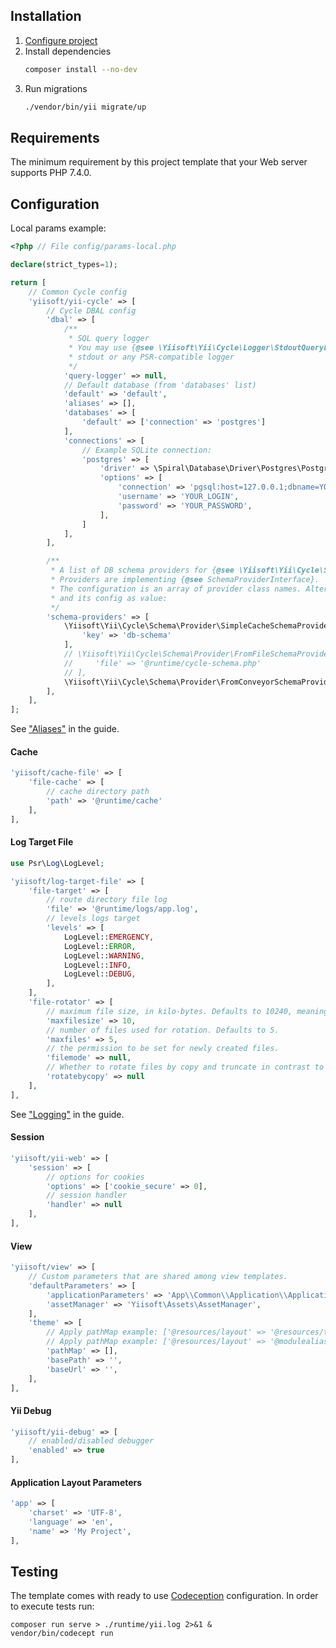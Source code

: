 ## Installation

1. [Configure project](#configuration)
1. Install dependencies
    ```bash
   composer install --no-dev
    ```
2. Run migrations
    ```bash
    ./vendor/bin/yii migrate/up
    ```


## Requirements

The minimum requirement by this project template that your Web server supports PHP 7.4.0.

## Configuration

Local params example:

```php
<?php // File config/params-local.php

declare(strict_types=1);

return [
    // Common Cycle config
    'yiisoft/yii-cycle' => [
        // Cycle DBAL config
        'dbal' => [
            /**
             * SQL query logger
             * You may use {@see \Yiisoft\Yii\Cycle\Logger\StdoutQueryLogger} class to pass log to
             * stdout or any PSR-compatible logger
             */
            'query-logger' => null,
            // Default database (from 'databases' list)
            'default' => 'default',
            'aliases' => [],
            'databases' => [
                'default' => ['connection' => 'postgres']
            ],
            'connections' => [
                // Example SQLite connection:
                'postgres' => [
                    'driver' => \Spiral\Database\Driver\Postgres\PostgresDriver::class,
                    'options' => [
                        'connection' => 'pgsql:host=127.0.0.1;dbname=YOUR_DB_NAME',
                        'username' => 'YOUR_LOGIN',
                        'password' => 'YOUR_PASSWORD',
                    ],
                ]
            ],
        ],

        /**
         * A list of DB schema providers for {@see \Yiisoft\Yii\Cycle\Schema\SchemaManager}
         * Providers are implementing {@see SchemaProviderInterface}.
         * The configuration is an array of provider class names. Alternatively, you can specify provider class as key
         * and its config as value:
         */
        'schema-providers' => [
            \Yiisoft\Yii\Cycle\Schema\Provider\SimpleCacheSchemaProvider::class => [
                'key' => 'db-schema'
            ],
            // \Yiisoft\Yii\Cycle\Schema\Provider\FromFileSchemaProvider::class => [
            //     'file' => '@runtime/cycle-schema.php'
            // ],
            \Yiisoft\Yii\Cycle\Schema\Provider\FromConveyorSchemaProvider::class,
        ],
    ],
];
```


See ["Aliases"](https://github.com/yiisoft/docs/blob/master/guide/en/concept/aliases.md) in the guide.

#### Cache

```php
'yiisoft/cache-file' => [
    'file-cache' => [
        // cache directory path
        'path' => '@runtime/cache'
    ],
],
```

#### Log Target File

```php
use Psr\Log\LogLevel;

'yiisoft/log-target-file' => [
    'file-target' => [
        // route directory file log
        'file' => '@runtime/logs/app.log',
        // levels logs target
        'levels' => [
            LogLevel::EMERGENCY,
            LogLevel::ERROR,
            LogLevel::WARNING,
            LogLevel::INFO,
            LogLevel::DEBUG,
        ],
    ],
    'file-rotator' => [
        // maximum file size, in kilo-bytes. Defaults to 10240, meaning 10MB.
        'maxfilesize' => 10,
        // number of files used for rotation. Defaults to 5.
        'maxfiles' => 5,
        // the permission to be set for newly created files.
        'filemode' => null,
        // Whether to rotate files by copy and truncate in contrast to rotation by renaming files.
        'rotatebycopy' => null
    ],
],
```

See ["Logging"](https://github.com/yiisoft/docs/blob/master/guide/en/runtime/logging.md) in the guide.

#### Session

```php
'yiisoft/yii-web' => [
    'session' => [
        // options for cookies
        'options' => ['cookie_secure' => 0],
        // session handler
        'handler' => null
    ],
],
```

#### View

```php
'yiisoft/view' => [
    // Custom parameters that are shared among view templates.
    'defaultParameters' => [
        'applicationParameters' => 'App\\Common\\Application\\ApplicationParameters',
        'assetManager' => 'Yiisoft\Assets\AssetManager',
    ],
    'theme' => [
        // Apply pathMap example: ['@resources/layout' => '@resources/theme'] in yiisoft/app
        // Apply pathMap example: ['@resources/layout' => '@modulealiases/theme'] in module
        'pathMap' => [],
        'basePath' => '',
        'baseUrl' => '',
    ],    
],

```

#### Yii Debug

```php
'yiisoft/yii-debug' => [
    // enabled/disabled debugger
    'enabled' => true
],
```

#### Application Layout Parameters

```php
'app' => [
    'charset' => 'UTF-8',
    'language' => 'en',
    'name' => 'My Project',
],
```

## Testing

The template comes with ready to use [Codeception](https://codeception.com/) configuration.
In order to execute tests run:

```
composer run serve > ./runtime/yii.log 2>&1 &
vendor/bin/codecept run
```
